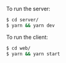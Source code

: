 To run the server:

```sh
$ cd server/
$ yarn && yarn dev
```

To run the client:

```sh
$ cd web/
$ yarn && yarn start
```
